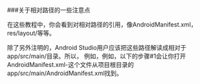 ###关于相对路径的一些注意点

在这些教程中，你会看到对相对路径的引用，像AndroidManifest.xml，res/layout/等等。

除了另外注明的，Android Studio用户应该把这些路径解读成相对于app/src/main/目录。所以，
例如，例如，以下的步骤#1会让你打开AndroidManifest.xml-这个文件从项目根目录的app/src/main/AndroidManifest.xml找到。

